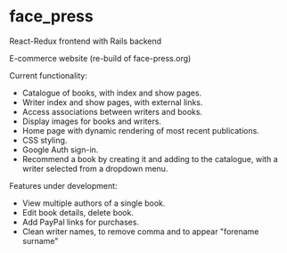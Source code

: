 # face_press

React-Redux frontend with Rails backend

E-commerce website (re-build of face-press.org)

Current functionality:

- Catalogue of books, with index and show pages.
- Writer index and show pages, with external links.
- Access associations between writers and books.
- Display images for books and writers.
- Home page with dynamic rendering of most recent publications.
- CSS styling.
- Google Auth sign-in.
- Recommend a book by creating it and adding to the catalogue, with a writer selected from a dropdown menu.

Features under development:

- View multiple authors of a single book.
- Edit book details, delete book.
- Add PayPal links for purchases.
- Clean writer names, to remove comma and to appear "forename surname"

